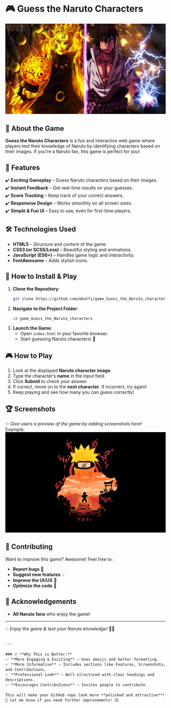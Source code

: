 
# 🎮 Guess the Naruto Characters  

![Game Preview](./image/naruto02.jpg)  

## 🌟 About the Game  
**Guess the Naruto Characters** is a fun and interactive web game where players test their knowledge of Naruto by identifying characters based on their images. If you're a Naruto fan, this game is perfect for you!  

## 🚀 Features  
✔️ **Exciting Gameplay** – Guess Naruto characters based on their images.  
✔️ **Instant Feedback** – Get real-time results on your guesses.  
✔️ **Score Tracking** – Keep track of your correct answers.  
✔️ **Responsive Design** – Works smoothly on all screen sizes.  
✔️ **Simple & Fun UI** – Easy to use, even for first-time players.  

## 🛠️ Technologies Used  
- **HTML5** – Structure and content of the game.  
- **CSS3 (or SCSS/Less)** – Beautiful styling and animations.  
- **JavaScript (ES6+)** – Handles game logic and interactivity.  
- **FontAwesome** – Adds stylish icons.  

## 🔧 How to Install & Play  
1. **Clone the Repository**:  
   ```bash
   git clone https://github.com/mkatfi/game_Guess_the_Naruto_characters
   ```  
2. **Navigate to the Project Folder**:  
   ```bash
   cd game_Guess_the_Naruto_characters
   ```  
3. **Launch the Game**:  
   - Open `index.html` in your favorite browser.  
   - Start guessing Naruto characters! 🎉  

## 🎮 How to Play  
1. Look at the displayed **Naruto character image**.  
2. Type the character’s **name** in the input field.  
3. Click **Submit** to check your answer.  
4. If correct, move on to the **next character**. If incorrect, try again!  
5. Keep playing and see how many you can guess correctly!  

## 🏆 Screenshots  
✨ *Give users a preview of the game by adding screenshots here!*  
Example:  
![Game Preview](./image/naruto11.png)  

## 🤝 Contributing  
Want to improve this game? Awesome! Feel free to:  
- **Report bugs** 🐞  
- **Suggest new features** 💡  
- **Improve the UI/UX** 🎨  
- **Optimize the code** 🚀  

## 🎤 Acknowledgements  
- **All Naruto fans** who enjoy the game!  

---

💡 *Enjoy the game & test your Naruto knowledge!* 🚀🔥  

```

---

### 🔥 **Why This is Better:**  
✅ **More Engaging & Exciting** – Uses emojis and better formatting.  
✅ **More Informative** – Includes sections like Features, Screenshots, and Contributions.  
✅ **Professional Look** – Well-structured with clear headings and descriptions.  
✅ **Encourages Contributions** – Invites people to contribute.  

This will make your GitHub repo look more **polished and attractive**! 🚀 Let me know if you need further improvements! 😊
